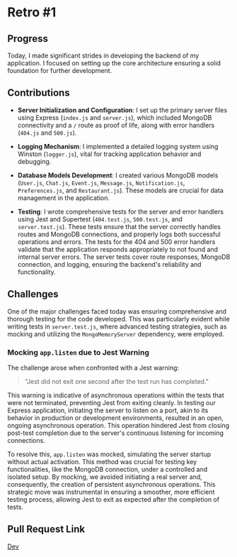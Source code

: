 # Retro #1

## Progress 

Today, I made significant strides in developing the backend of my application. I focused on setting up the core architecture ensuring a solid foundation for further development.

## Contributions

- **Server Initialization and Configuration**: I set up the primary server files using Express (`index.js` and `server.js`), which included MongoDB connectivity and a `/` route as proof of life, along with error handlers (`404.js` and `500.js`).

- **Logging Mechanism**: I implemented a detailed logging system using Winston (`logger.js`), vital for tracking application behavior and debugging.

- **Database Models Development**: I created various MongoDB models (`User.js`, `Chat.js`, `Event.js`, `Message.js`, `Notification.js`, `Preferences.js`, and `Restaurant.js`). These models are crucial for data management in the application.

- **Testing**: I wrote comprehensive tests for the server and error handlers using Jest and Supertest (`404.test.js`, `500.test.js`, and `server.test.js`). These tests ensure that the server correctly handles routes and MongoDB connections, and properly logs both successful operations and errors. The tests for the 404 and 500 error handlers validate that the application responds appropriately to not found and internal server errors. The server tests cover route responses, MongoDB connection, and logging, ensuring the backend's reliability and functionality.

## Challenges

One of the major challenges faced today was ensuring comprehensive and thorough testing for the code developed. This was particularly evident while writing tests in `server.test.js`, where advanced testing strategies, such as mocking and utilizing the `MongoMemoryServer` dependency, were employed.

### Mocking `app.listen` due to Jest Warning

The challenge arose when confronted with a Jest warning:

> "Jest did not exit one second after the test run has completed."

This warning is indicative of asynchronous operations within the tests that were not terminated, preventing Jest from exiting cleanly. In testing our Express application, initiating the server to listen on a port, akin to its behavior in production or development environments, resulted in an open, ongoing asynchronous operation. This operation hindered Jest from closing post-test completion due to the server's continuous listening for incoming connections.

To resolve this, `app.listen` was mocked, simulating the server startup without actual activation. This method was crucial for testing key functionalities, like the MongoDB connection, under a controlled and isolated setup. By mocking, we avoided initiating a real server and, consequently, the creation of persistent asynchronous operations. This strategic move was instrumental in ensuring a smoother, more efficient testing process, allowing Jest to exit as expected after the completion of tests.

## Pull Request Link 
[Dev](https://github.com/Spots-LLC/spots-backend/pull/2)